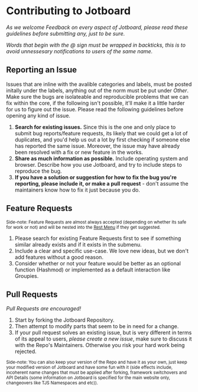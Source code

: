 # Contributing to Jotboard

_As we welcome Feedback on every aspect of Jotboard, please read these guidelines before submitting any, just to be sure._

_Words that begin with the @ sign must be wrapped in backticks, this is to avoid unnessesary notifications to users of the same name._

## Reporting an Issue

Issues that are inline with the avalible categories and labels, must be posted initally under the labels, anything out of the norm must be put under _Other_. Make sure the bugs are isolateable and reproducible problems that we can fix within the core, if the following isn't possible, it'll make it a little harder for us to figure out the issue. Please read the following guidelines before opening any kind of issue.

1. **Search for existing issues.** Since this is the one and only place to submit bug reports/feature requests, its likely that we could get a lot of duplicates, and you'd help us out a lot by first checking if someone else has reported the same issue. Moreover, the issue may have already been resolved with a fix or new feature in the works.
2. **Share as much information as possible.** Include operating system and browser. Describe how you use Jotboard, and try to include steps to reproduce the bug.
3. **If you have a solution or suggestion for how to fix the bug you're reporting, please include it, or make a pull request** - don't assume the maintainers know how to fix it just because you do.

## Feature Requests

<sup>Side-note: Feature Requests are almost always accepted (depending on whether its safe for work or not) and will be nested into the <a href="https://jotboard.github.io/#rest">Rest Menu</a> if they get suggested.</sup>

1. Please search for existing Feature Requests first to see if something similar already exists and if it exists in the submenu.
2. Include a clear and specific use-case. We love new ideas, but we don't add features without a good reason.
3. Consider whether or not your feature would be better as an optional function (Hashmod) or implemented as a default interaction like Groupies.

## Pull Requests

_Pull Requests are encouraged!_

1. Start by forking the Jotboard Repository.
2. Then attempt to modify parts that seem to be in need for a change.
3. If your pull request solves an existing issue, but is very different in terms of its appeal to users, _please create a new issue_, make sure to discuss it with the Repo's Maintainers. Otherwise you risk your hard work being rejected.

<sup>Side-note: You can also keep your version of the Repo and have it as your own, just keep your modified version of Jotboard and have some fun with it (side effects include, incoherent name changes that must be applied after forking, framework switchovers and API Details (some information on Jotboard is specified for the main website only, changeovers like TJS Namespaces and etc)).</sup>